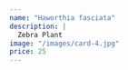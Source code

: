 ```yaml
---
name: "Haworthia fasciata"
description: |
  Zebra Plant
image: "/images/card-4.jpg"
price: 25
---
```

